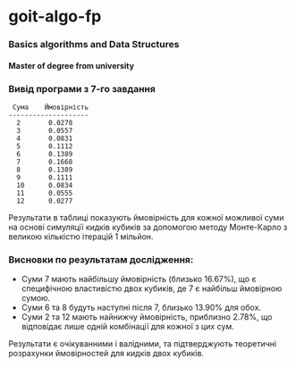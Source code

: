 # goit-algo-fp

### Basics algorithms and Data Structures 
#### Master of degree from university

### Вивід програми з 7-го завдання
```
 Сума    Ймовірність 
--------------------
  2       0.0278
  3       0.0557
  4       0.0831
  5       0.1112
  6       0.1389
  7       0.1668
  8       0.1389
  9       0.1111
  10      0.0834
  11      0.0555
  12      0.0277
```

Результати в таблиці показують ймовірність для кожної можливої суми на основі симуляції кидків кубиків за допомогою методу Монте-Карло з великою кількістю ітерацій 1 мільйон. 

### Висновки по результатам дослідження:
* Суми 7 мають найбільшу ймовірність (близько 16.67%), що є специфічною властивістю двох кубиків, де 7 є найбільш ймовірною сумою.
* Суми 6 та 8 будуть наступні після 7, близько 13.90% для обох.
* Суми 2 та 12 мають найнижчу ймовірність, приблизно 2.78%, що відповідає лише одній комбінації для кожної з цих сум.

Результати є очікуванними і валідними, 
та підтверджують теоретичні розрахунки ймовірностей для кидків двох кубиків.